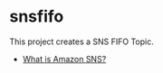 # snsfifo

This project creates a SNS  FIFO Topic.

- [What is Amazon SNS?][1]

[1]: https://docs.aws.amazon.com/sns/latest/dg/welcome.html